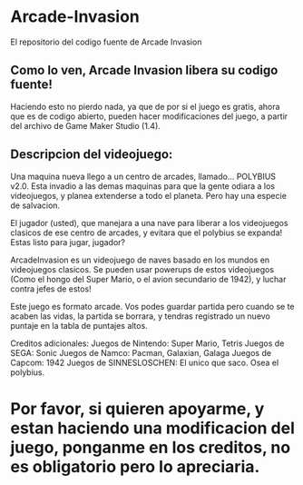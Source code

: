 # Arcade-Invasion
El repositorio del codigo fuente de Arcade Invasion

## Como lo ven, Arcade Invasion libera su codigo fuente!
Haciendo esto no pierdo nada, ya que de por si el juego es gratis, ahora que es de codigo abierto, pueden hacer modificaciones del juego, a partir del archivo de Game Maker Studio (1.4).

## Descripcion del videojuego:
Una maquina nueva llego a un centro de arcades, llamado... POLYBIUS v2.0. Esta invadio a las demas maquinas para que la gente odiara a los videojuegos, y planea extenderse a todo el planeta. Pero hay una especie de salvacion. 

El jugador (usted), que manejara a una nave para liberar a los videojuegos clasicos de ese centro de arcades, y evitara que el polybius se expanda! 
Estas listo para jugar, jugador?

ArcadeInvasion es un videojuego de naves basado en los mundos en videojuegos clasicos. Se pueden usar powerups de estos videojuegos (Como el hongo del Super Mario, o el avion secundario de 1942), y luchar contra jefes de estos! 

Este juego es formato arcade. Vos podes guardar partida pero cuando se te acaben las vidas, la partida se borrara, y tendras registrado un nuevo puntaje en la tabla de puntajes altos.

Creditos adicionales:
Juegos de Nintendo: Super Mario, Tetris
Juegos de SEGA: Sonic
Juegos de Namco: Pacman, Galaxian, Galaga
Juegos de Capcom: 1942
Juegos de SINNESLOSCHEN: El unico que saco. Osea el polybius.

# Por favor, si quieren apoyarme, y estan haciendo una modificacion del juego, ponganme en los creditos, no es obligatorio pero lo apreciaria.
